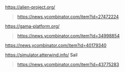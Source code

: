 https://alien-project.org/
> https://news.ycombinator.com/item?id=27472224

https://gama-platform.org/
> https://news.ycombinator.com/item?id=34998854

https://news.ycombinator.com/item?id=40179340

https://simulator.atterwind.info/ Sail
> https://news.ycombinator.com/item?id=43775283